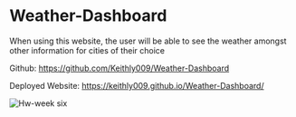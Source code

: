 # Weather-Dashboard
When using this website, the user will be able to see the weather amongst other information for cities of their choice 

Github: https://github.com/Keithly009/Weather-Dashboard 

Deployed Website: https://keithly009.github.io/Weather-Dashboard/ 

![Hw-week six](https://user-images.githubusercontent.com/113906981/202097939-1dbecbba-6cf5-46c0-a7a4-1129c4188c59.PNG)
